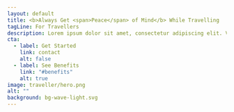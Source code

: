 ```yaml
---
layout: default
title: <b>Always Get <span>Peace</span> of Mind</b> While Travelling
tagLine: For Travellers
description: Lorem ipsum dolor sit amet, consectetur adipiscing elit. Velit varius adipiscing aliquet magna tincidunt iaculis nam morbi. Augue fringilla.
cta:
  - label: Get Started
    link: contact
    alt: false
  - label: See Benefits
    link: "#benefits"
    alt: true
image: traveller/hero.png
alt: ""
background: bg-wave-light.svg
---
```

